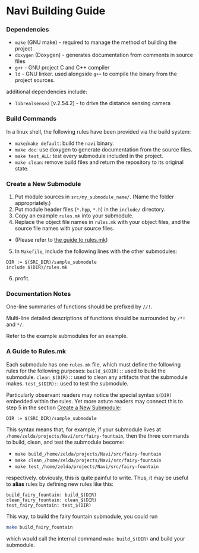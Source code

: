 # Navi Building Guide

### Dependencies
- `make` (GNU make) - required to manage the method of building the project
- `doxygen` (Doxygen) - generates documentation from comments in source files
- `g++` - GNU project C and C++ compiler
- `ld` - GNU linker. used alongside `g++` to compile the binary from the project sources.

additional dependencies include:
- `librealsense2` \[v.2.54.2\] - to drive the distance sensing camera

### Build Commands
In a linux shell, the following rules have been provided via the build system:
- `make`/`make default`: build the `navi` binary. 
- `make doc`: use doxygen to generate documentation from the source files.
- `make test_ALL`: test every submodule included in the project.
- `make clean`: remove build files and return the repository to its original state.

### Create a New Submodule
1. Put module sources in `src/my_submodule_name/`. (Name the folder appropriately.)
2. Put module header files (`*.hpp`, `*.h`) in the `include/` directory.
3. Copy an example `rules.mk` into your submodule.
4. Replace the object file names in `rules.mk` with your object files, and the source file names with your source files.
  - (Please refer to [the guide to rules.mk](#A-Guide-to-Rules.mk))
5. In `Makefile`, include the following lines with the other submodules:
```make
DIR := $(SRC_DIR)/sample_submodule
include $(DIR)/rules.mk
```
6. profit.

### Documentation Notes
One-line summaries of functions should be prefixed by `//!`.

Multi-line detailed descriptions of functions should be surrounded by `/*!` and `*/`. 

Refer to the example submodules for an example.

### A Guide to Rules.mk
Each submodule has one `rules.mk` file, which must define the following rules for the following purposes:
`build_$(DIR):`: used to build the submodule.
`clean_$(DIR):`: used to clean any artifacts that the submodule makes.
`test_$(DIR):`: used to test the submodule.

Particularly observant readers may notice the special syntax `$(DIR)` embedded within the rules. Yet more astute readers may connect this to step 5 in the section [Create a New Submodule](#Create-a-New-Submodule):
```make
DIR := $(SRC_DIR)/sample_submodule
```
This syntax means that, for example, if your submodule lives at `/home/zelda/projects/Navi/src/fairy-fountain`, then the three commands to build, clean, and test the submodule become:
- `make build_/home/zelda/projects/Navi/src/fairy-fountain`
- `make clean_/home/zelda/projects/Navi/src/fairy-fountain`
- `make test_/home/zelda/projects/Navi/src/fairy-fountain`

respectively. obviously, this is quite painful to write. Thus, it may be useful to **alias** rules by defining new rules like this:
```make
build_fairy_fountain: build_$(DIR)
clean_fairy_fountain: clean_$(DIR)
test_fairy_fountain: test_$(DIR)
```

This way, to build the fairy fountain submodule, you could run
```sh
make build_fairy_fountain
```
which would call the internal command `make build_$(DIR)` and build your submodule.
